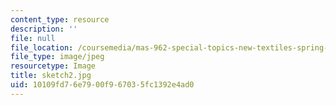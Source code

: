 ```yaml
---
content_type: resource
description: ''
file: null
file_location: /coursemedia/mas-962-special-topics-new-textiles-spring-2010/10109fd76e7900f967035fc1392e4ad0_sketch2.jpg
file_type: image/jpeg
resourcetype: Image
title: sketch2.jpg
uid: 10109fd7-6e79-00f9-6703-5fc1392e4ad0
---
```

